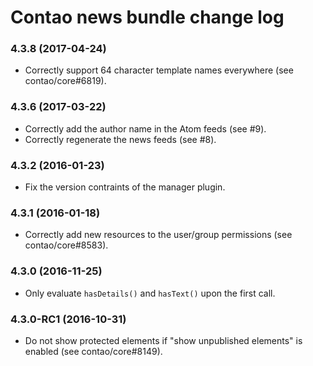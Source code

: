# Contao news bundle change log

### 4.3.8 (2017-04-24)

 * Correctly support 64 character template names everywhere (see contao/core#6819).

### 4.3.6 (2017-03-22)

 * Correctly add the author name in the Atom feeds (see #9).
 * Correctly regenerate the news feeds (see #8).

### 4.3.2 (2016-01-23)

 * Fix the version contraints of the manager plugin.

### 4.3.1 (2016-01-18)

 * Correctly add new resources to the user/group permissions (see contao/core#8583).

### 4.3.0 (2016-11-25)

 * Only evaluate `hasDetails()` and `hasText()` upon the first call.

### 4.3.0-RC1 (2016-10-31)

 * Do not show protected elements if "show unpublished elements" is enabled (see contao/core#8149).
